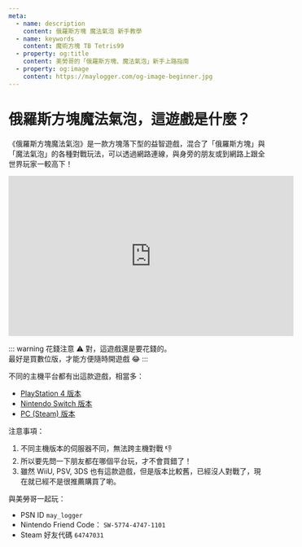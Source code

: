 ```yaml
---
meta:
  - name: description
    content: 俄羅斯方塊 魔法氣泡 新手教學
  - name: keywords
    content: 魔術方塊 TB Tetris99
  - property: og:title
    content: 美勞哥的「俄羅斯方塊、魔法氣泡」新手上路指南
  - property: og:image
    content: https://maylogger.com/og-image-beginner.jpg
---
```


# 俄羅斯方塊魔法氣泡，這遊戲是什麼？

《俄羅斯方塊魔法氣泡》是一款方塊落下型的益智遊戲，混合了「俄羅斯方塊」與「魔法氣泡」的各種對戰玩法，可以透過網路連線，與身旁的朋友或到網路上跟全世界玩家一較高下！

<div class="youtube">
<iframe width="560" height="315" src="https://www.youtube.com/embed/C0IaOhjFBpg" frameborder="0" allow="accelerometer; autoplay; encrypted-media; gyroscope; picture-in-picture" allowfullscreen></iframe>
</div>

::: warning 花錢注意 ⚠️
對，這遊戲還是要花錢的。  
最好是買數位版，才能方便隨時開遊戲 😂
:::

不同的主機平台都有出這款遊戲，相當多：

- [PlayStation 4 版本](https://store.playstation.com/zh-hant-tw/product/HP0177-CUSA06949_00-PUYOTETRIS000000)
- [Nintendo Switch 版本](https://ec.nintendo.com/JP/ja/titles/70010000000035)
- [PC (Steam) 版本](https://store.steampowered.com/app/546050/Puyo_PuyoTetris/)

注意事項：

1. 不同主機版本的伺服器不同，無法跨主機對戰 👎
1. 所以要先問一下朋友都在哪個平台玩，才不會買錯了！
1. 雖然 WiiU, PSV, 3DS 也有這款遊戲，但是版本比較舊，已經沒人對戰了，現在就已經不是很推薦購買了喲。

與美勞哥一起玩：

- PSN ID `may_logger`
- Nintendo Friend Code： `SW-5774-4747-1101`
- Steam 好友代碼 `64747031`